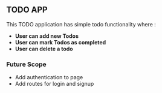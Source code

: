 ## TODO APP

This TODO application has simple todo functionality where :
- **User can add new Todos**
- **User can mark Todos as completed**
- **User can delete a todo**


### Future Scope
- Add authentication to page
- Add routes for login and signup